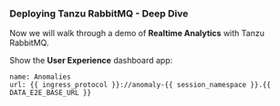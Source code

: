 ### Deploying Tanzu RabbitMQ - Deep Dive

Now we will walk through a demo of **Realtime Analytics** with Tanzu RabbitMQ.

Show the **User Experience** dashboard app:
```dashboard:open-url
name: Anomalies
url: {{ ingress_protocol }}://anomaly-{{ session_namespace }}.{{ DATA_E2E_BASE_URL }}
```